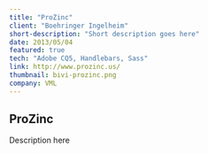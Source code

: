 ```yaml
---
title: "ProZinc"
client: "Boehringer Ingelheim"
short-description: "Short description goes here"
date: 2013/05/04
featured: true
tech: "Adobe CQ5, Handlebars, Sass"
link: http://www.prozinc.us/
thumbnail: bivi-prozinc.png
company: VML
---
```


## ProZinc

Description here

